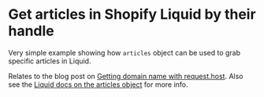 # Get articles in Shopify Liquid by their handle
Very simple example showing how `articles` object can be used to grab specific articles in Liquid. 

Relates to the blog post on [Getting domain name with request.host](https://freakdesign.com.au/blogs/news/add-specific-blog-posts-to-a-shopify-page-with-liquid). Also see the [Liquid docs on the articles object](https://help.shopify.com/themes/liquid/objects#articles) for more info. 
